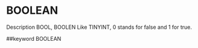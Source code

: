 # BOOLEAN
Description
BOOL, BOOLEN
Like TINYINT, 0 stands for false and 1 for true.

##keyword
BOOLEAN
